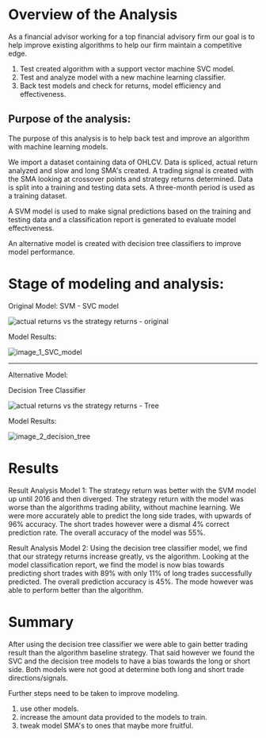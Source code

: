 # Overview of the Analysis

As a financial advisor working for a top financial advisory firm our goal is to help improve existing algorithms to help our firm maintain a competitive edge.

1) Test created algorithm with a support vector machine SVC model. 
2) Test and analyze model with a new machine learning classifier. 
3) Back test models and check for returns, model efficiency and effectiveness.

## Purpose of the analysis:
The purpose of this analysis is to help back test and improve an algorithm with machine learning models. 

We import a dataset containing data of OHLCV. Data is spliced, actual return analyzed and slow and long SMA's created. A trading signal is created with the SMA looking at crossover points and strategy returns determined. Data is split into a training and testing data sets. A three-month period is used as a training dataset. 

A SVM model is used to make signal predictions based on the training and testing data and a classification report is generated to evaluate model effectiveness. 

An alternative model is created with decision tree classifiers to improve model performance.

# Stage of modeling and analysis:
Original Model:
SVM - SVC model

![actual returns vs  the strategy returns - original](https://user-images.githubusercontent.com/95830866/161472493-5d9b4a81-6d42-49ec-b93a-fe67105dd99d.png)

Model Results:

![image_1_SVC_model](https://user-images.githubusercontent.com/95830866/161472514-c57aec9b-f334-49c5-88cb-1a607f368b16.PNG)


----------

Alternative Model:

Decision Tree Classifier

![actual returns vs  the strategy returns - Tree](https://user-images.githubusercontent.com/95830866/161472627-6f0f3b3e-ac36-4584-bc37-e906a0fafd7e.png)

Model Results:

![image_2_decision_tree](https://user-images.githubusercontent.com/95830866/161472639-c6e8f4f4-5d98-400a-9302-f8cbdfba99e5.PNG)


# Results
Result Analysis Model 1:
The strategy return was better with the SVM model up until 2016 and then diverged. The strategy return with the model was worse than the algorithms trading ability, without machine learning. We were more accurately able to predict the long side trades, with upwards of 96% accuracy. The short trades however were a dismal 4% correct prediction rate. The overall accuracy of the model was 55%.  

Result Analysis Model 2:
Using the decision tree classifier model, we find that our strategy returns increase greatly, vs the algorithm. Looking at the model classification report, we find the model is now bias towards predicting short trades with 89% with only 11% of long trades successfully predicted. The overall prediction accuracy is 45%. The mode however was able to perform better than the algorithm. 

# Summary
After using the decision tree classifier we were able to gain better trading result than the algorithm baseline strategy. That said however we found the SVC and the decision tree models to have a bias towards the long or short side. Both models were not good at determine both long and short trade directions/signals. 

Further steps need to be taken to improve modeling. 
1) use other models. 
2) increase the amount data provided to the models to train. 
3) tweak model SMA's to ones that maybe more fruitful.

